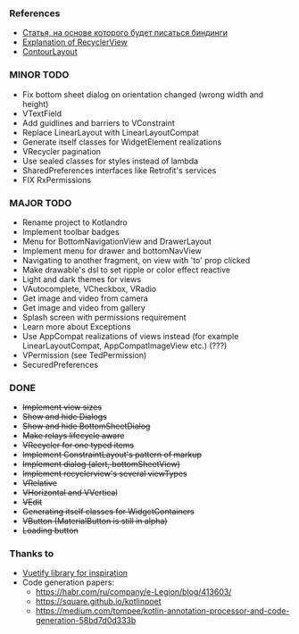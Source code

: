 ### References
* [Статья, на основе которого будет писаться биндинги](https://habr.com/ru/company/mobileup/blog/342850/)
* [Explanation of RecyclerView](https://ziginsider.github.io/RecyclerView/)
* [ContourLayout](https://github.com/cashapp/contour)

### MINOR TODO
* Fix bottom sheet dialog on orientation changed (wrong width and height)
* VTextField
* Add guidlines and barriers to VConstraint
* Replace LinearLayout with LinearLayoutCompat
* Generate itself classes for WidgetElement realizations
* VRecycler pagination
* Use sealed classes for styles instead of lambda
* SharedPreferences interfaces like Retrofit's services
* FIX RxPermissions

### MAJOR TODO
* Rename project to Kotlandro
* Implement toolbar badges
* Menu for BottomNavigationView and DrawerLayout
* Implement menu for drawer and bottomNavView
* Navigating to another fragment, on view with 'to' prop clicked
* Make drawable's dsl to set ripple or color effect reactive
* Light and dark themes for views
* VAutocomplete, VCheckbox, VRadio
* Get image and video from camera
* Get image and video from gallery
* Splash screen with permissions requirement
* Learn more about Exceptions
* Use AppCompat realizations of views instead (for example LinearLayoutCompat, AppCompatImageView etc.) (???)
* VPermission (see TedPermission)
* SecuredPreferences

### DONE
* ~~Implement view sizes~~
* ~~Show and hide Dialogs~~
* ~~Show and hide BottomSheetDialog~~
* ~~Make relays lifecycle aware~~
* ~~VRecycler for one typed items~~
* ~~Implement ConstraintLayout's pattern of markup~~
* ~~Implement dialog (alert, bottomSheetView)~~
* ~~Implement recyclerview's several viewTypes~~
* ~~VRelative~~
* ~~VHorizontal and VVertical~~
* ~~VEdit~~
* ~~Generating itself classes for WidgetContainers~~
* ~~VButton (MaterialButton is still in alpha)~~
* ~~Loading button~~

### Thanks to
* [Vuetify library for inspiration](https://vuetifyjs.com)
* Code generation papers:
  - https://habr.com/ru/company/e-Legion/blog/413603/
  - https://square.github.io/kotlinpoet
  - https://medium.com/tompee/kotlin-annotation-processor-and-code-generation-58bd7d0d333b
